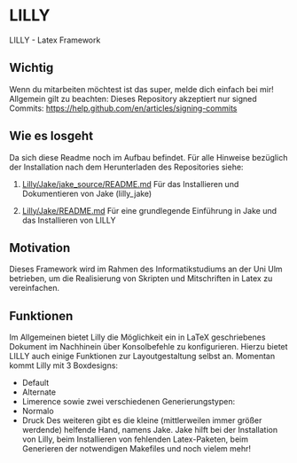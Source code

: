 # LILLY
LILLY - Latex Framework

## Wichtig

Wenn du mitarbeiten möchtest ist das super, melde dich einfach bei mir! Allgemein gilt zu beachten:
Dieses Repository akzeptiert nur signed Commits: https://help.github.com/en/articles/signing-commits

## Wie es losgeht
Da sich diese Readme noch im Aufbau befindet. Für alle Hinweise bezüglich der Installation nach dem Herunterladen des Repositories siehe:

1. [Lilly/Jake/jake_source/README.md](Lilly/Jake/jake_source/README.md)
   Für das Installieren und Dokumentieren von Jake (lilly_jake)

2. [Lilly/Jake/README.md](Lilly/Jake/README.md)
   Für eine grundlegende Einführung in Jake und das Installieren von LILLY

## Motivation

Dieses Framework wird im Rahmen des Informatikstudiums an der Uni Ulm betrieben, um die Realisierung von Skripten und Mitschriften in Latex zu vereinfachen.

## Funktionen

Im Allgemeinen bietet Lilly die Möglichkeit ein in LaTeX geschriebenes Dokument im Nachhinein über Konsolbefehle zu konfigurieren. Hierzu bietet LILLY auch einige Funktionen zur Layoutgestaltung selbst an.
Momentan kommt Lilly mit 3 Boxdesigns:
- Default
- Alternate
- Limerence
sowie zwei verschiedenen Generierungstypen:
- Normalo
- Druck
Des weiteren gibt es die kleine (mittlerweilen immer größer werdende) helfende Hand, namens Jake.
Jake hilft bei der Installation von Lilly, beim Installieren von fehlenden Latex-Paketen, beim Generieren der notwendigen Makefiles und noch vielem mehr!
